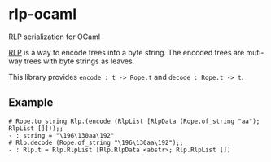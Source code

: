 # rlp-ocaml
RLP serialization for OCaml

[RLP](https://github.com/ethereum/wiki/wiki/RLP) is a way to encode trees into a byte string.  The encoded trees are muti-way trees with byte strings as leaves.

This library provides `encode : t -> Rope.t` and `decode : Rope.t -> t`.

## Example

```
# Rope.to_string Rlp.(encode (RlpList [RlpData (Rope.of_string "aa"); RlpList []]));;
- : string = "\196\130aa\192"
# Rlp.decode (Rope.of_string "\196\130aa\192");;
- : Rlp.t = Rlp.RlpList [Rlp.RlpData <abstr>; Rlp.RlpList []]
```
